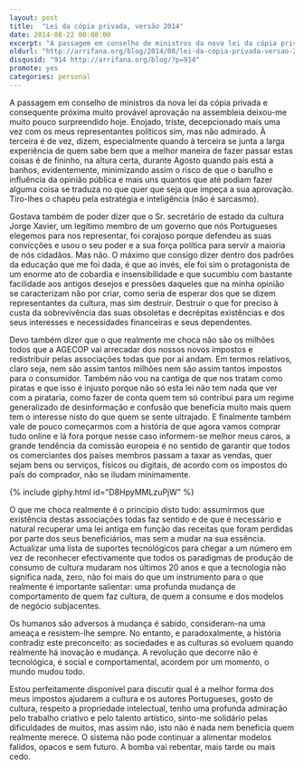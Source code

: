 ```yaml
---
layout: post
title:  "Lei da cópia privada, versão 2014"
date: 2014-08-22 00:08:00
excerpt: "A passagem em conselho de ministros da nova lei da cópia privada e consequente próxima muito provável aprovação na assembleia deixou-me muito pouco surpreendido hoje. Enojado, triste, decepcionado mais uma vez com os meus representantes políticos sim, mas não admirado. À terceira é de vez, dizem, especialmente quando à terceira se junta a larga experiência de quem sabe bem que a melhor maneira de fazer passar estas coisas é de fininho, na altura certa, durante Agosto quando país está a banhos, evidentemente, minimizando assim o risco de que o barulho e influência da opinião pública e mais uns quantos que até podiam fazer alguma coisa se traduza no que quer que seja que impeça a sua aprovação. Tiro-lhes o chapéu pela estratégia e inteligência (não é sarcasmo)."
oldurl: "http://arrifana.org/blog/2014/08/lei-da-copia-privada-versao-2014/"
disqusid: "914 http://arrifana.org/blog/?p=914"
promote: yes
categories: personal
---
```


A passagem em conselho de ministros da nova lei da cópia privada e consequente próxima muito provável aprovação na assembleia deixou-me muito pouco surpreendido hoje. Enojado, triste, decepcionado mais uma vez com os meus representantes políticos sim, mas não admirado. À terceira é de vez, dizem, especialmente quando à terceira se junta a larga experiência de quem sabe bem que a melhor maneira de fazer passar estas coisas é de fininho, na altura certa, durante Agosto quando país está a banhos, evidentemente, minimizando assim o risco de que o barulho e influência da opinião pública e mais uns quantos que até podiam fazer alguma coisa se traduza no que quer que seja que impeça a sua aprovação. Tiro-lhes o chapéu pela estratégia e inteligência (não é sarcasmo).

Gostava também de poder dizer que o Sr. secretário de estado da cultura Jorge Xavier, um legítimo membro de um governo que nós Portugueses elegemos para nos representar, foi corajoso porque defendeu as suas convicções e usou o seu poder e a sua força política para servir a maioria de nós cidadãos. Mas não. O máximo que consigo dizer dentro dos padrões da educação que me foi dada, é que ao invés, ele foi sim o protagonista de um enorme ato de cobardia e insensibilidade e que sucumbiu com bastante facilidade aos antigos desejos e pressões daqueles que na minha opinião se caracterizam não por criar, como seria de esperar dos que se dizem representantes da cultura, mas sim destruir. Destruir o que for preciso à custa da sobrevivência das suas obsoletas e decrépitas existências e dos seus interesses e necessidades financeiras e seus dependentes.

Devo também dizer que o que realmente me choca não são os milhões todos que a AGECOP vai arrecadar dos nossos novos impostos e redistribuir pelas associações todas que por aí andam. Em termos relativos, claro seja, nem são assim tantos milhões nem são assim tantos impostos para o consumidor. Também não vou na cantiga de que nos tratam como piratas e que isso é injusto porque não só esta lei não tem nada que ver com a pirataria, como fazer de conta quem tem só contribui para um regime generalizado de desinformação e confusão que beneficia muito mais quem tem o interesse nisto do que quem se sente ultrajado. E finalmente também vale de pouco começarmos com a história de que agora vamos comprar tudo online e lá fora porque nesse caso informem-se melhor meus caros, a grande tendência da comissão europeia é no sentido de garantir que todos os comerciantes dos países membros passam a taxar as vendas, quer sejam bens ou serviços, físicos ou digitais, de acordo com os impostos do país do comprador, não se iludam minimamente.

{% include giphy.html id="D8HpyMMLzuPjW" %}

O que me choca realmente é o principio disto tudo: assumirmos que existência destas associações todas faz sentido e de que é necessário e natural recuperar uma lei antiga em função das receitas que foram perdidas por parte dos seus beneficiários, mas sem a mudar na sua essência. Actualizar uma lista de suportes tecnológicos para chegar a um número em vez de reconhecer efectivamente que todos os paradigmas de produção de consumo de cultura mudaram nos últimos 20 anos e que a tecnologia não significa nada, zero, não foi mais do que um instrumento para o que realmente é importante salientar: uma profunda mudança de comportamento de quem faz cultura, de quem a consume e dos modelos de negócio subjacentes.

Os humanos são adversos à mudança é sabido, consideram-na uma ameaça e resistem-lhe sempre. No entanto, e paradoxalmente, a história contradiz este preconceito: as sociedades e as culturas só evoluem quando realmente há inovação e mudança. A revolução que decorre não é tecnológica, é social e comportamental, acordem por um momento, o mundo mudou todo.

Estou perfeitamente disponível para discutir qual é a melhor forma dos meus impostos ajudarem a cultura e os autores Portugueses, gosto de cultura, respeito a propriedade intelectual, tenho uma profunda admiração pelo trabalho criativo e pelo talento artístico, sinto-me solidário pelas dificuldades de muitos, mas assim não, isto não é nada nem beneficia quem realmente merece. O sistema não pode continuar a alimentar modelos falidos, opacos e sem futuro. A bomba vai rebentar, mais tarde ou mais cedo.

